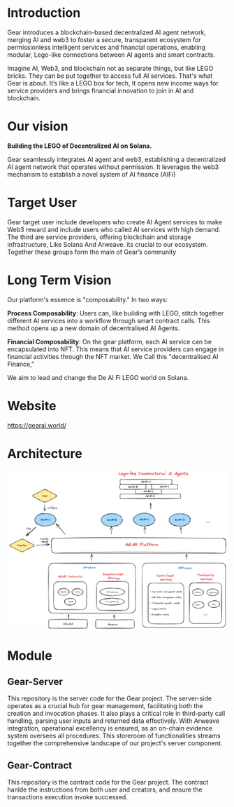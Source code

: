 # Introduction
Gear introduces a blockchain-based decentralized AI agent network, merging AI and web3 to foster a secure, transparent ecosystem for permissionless intelligent services and financial operations, enabling modular, Lego-like connections between AI agents and smart contracts.

Imagine AI, Web3, and blockchain not as separate things, but like LEGO bricks. They can be put together to access full AI services. That's what Gear is about. It’s like a LEGO box for tech, It opens new income ways for service providers and brings financial innovation to join in AI and blockchain.
# Our vision
**Building the LEGO of Decentralized AI on Solana.**

Gear seamlessly integrates AI agent and web3, establishing a decentralized AI agent network that operates without permission. It leverages the web3 mechanism to establish a novel system of AI finance (AIFi)
# Target User
Gear target user include developers who create AI Agent services to make Web3 reward
and include users who called AI services with high demand.
The third are service providers, offering blockchain and storage infrastructure, Like Solana And Arweave. its crucial to our ecosystem. 
Together these groups form the main of Gear’s community

# Long Term Vision
Our platform's essence is "composability." In two ways:

**Process Composability**: Users can, like building with LEGO,    stitch together different         AI services   into a workflow     through smart contract calls.           This method opens up a new domain              of decentralised AI Agents.

**Financial Composability**: On the gear platform, each AI service can be encapsulated into NFT. This means that AI service providers can  engage in    financial activities     through the NFT market. We Call this  "decentralised AI Finance," 

We aim to lead and change the De AI Fi LEGO world on Solana.


# Website
https://gearai.world/

# Architecture
![Image Architecture](https://github.com/cary0623/Gear/blob/main/Gear-Server/gear.jpg)

# Module

## Gear-Server
This repository is the server code for the Gear project. The server-side operates as a crucial hub for gear management, facilitating both the creation and invocation phases. It also plays a critical role in third-party call handling, parsing user inputs and returned data effectively. With Arweave integration, operational excellency is ensured, as an on-chain evidence system oversees all procedures. This storeroom of functionalities streams together the comprehensive landscape of our project's server component.

## Gear-Contract
This repository is the contract code for the Gear project. The contract hanlde the instructions from both user and creators, and ensure the transactions execution invoke successed.
